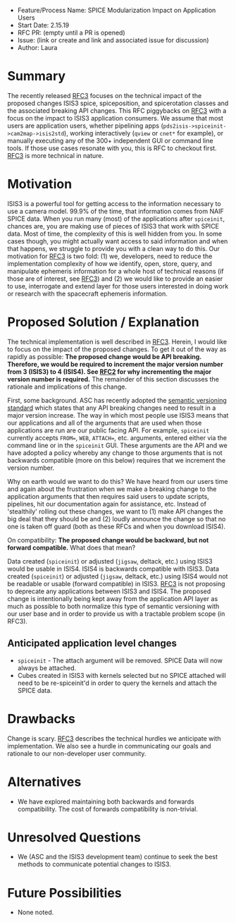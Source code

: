 - Feature/Process Name: SPICE Modularization Impact on Application Users
- Start Date: 2.15.19
- RFC PR: (empty until a PR is opened)
- Issue: (link or create and link and associated issue for discussion)
- Author: Laura

<!-- This is a comment block that is not visible. We provide some instructions in here. When submitting an RFC please copy this template into a new wiki page titled RFC#:Title, where the number is the next incrementing number. If you would like to submit an RFC, but are unable to edit the wiki, please open an issue and we will assist you in getting your RFC posted. Please fill in, to the largest extent possible, the template below describing your RFC. After that, be active on the associated issue and we can move the RFC through the process.-->

# Summary
The recently released [RFC3](https://github.com/USGS-Astrogeology/ISIS3/wiki/RFC-3:-Spice-Modularization) focuses on the technical impact of the proposed changes ISIS3 spice, spiceposition, and spicerotation classes and the associated breaking API changes. This RFC piggybacks on [RFC3](https://github.com/USGS-Astrogeology/ISIS3/wiki/RFC-3:-Spice-Modularization) with a focus on the impact to ISIS3 application consumers. We assume that most users are application users, whether pipelining apps (`pds2isis->spiceinit->cam2map->isis2std`), working interactively (`qview` or `cnet*` for example), or manually executing any of the 300+ independent GUI or command line tools. If those use cases resonate with you, this is RFC to checkout first. [RFC3](https://github.com/USGS-Astrogeology/ISIS3/wiki/RFC-3:-Spice-Modularization) is more technical in nature.

# Motivation
ISIS3 is a powerful tool for getting access to the information necessary to use a camera model. 99.9% of the time, that information comes from NAIF SPICE data. When you run many (most) of the applications after `spiceinit`, chances are, you are making use of pieces of ISIS3 that work with SPICE data. Most of time, the complexity of this  is well hidden from you. In some cases though, you might actually want access to said information and when that happens, we struggle to provide you with a clean way to do this. Our motivation for [RFC3](https://github.com/USGS-Astrogeology/ISIS3/wiki/RFC-3:-Spice-Modularization) is two fold: (1) we, developers, need to reduce the implementation complexity of how we identify, open, store, query, and manipulate ephemeris information for a whole host of technical reasons (if those are of interest, see [RFC3](https://github.com/USGS-Astrogeology/ISIS3/wiki/RFC-3:-Spice-Modularization)) and (2) we would like to provide an easier to use, interrogate and extend layer for those users interested in doing work or research with the spacecraft ephemeris information. 

# Proposed Solution / Explanation
The technical implementation is well described in [RFC3](https://github.com/USGS-Astrogeology/ISIS3/wiki/RFC-3:-Spice-Modularization). Herein, I would like to focus on the impact of the proposed changes. To get it out of the way as rapidly as possible: **The proposed change would be API breaking. Therefore, we would be required to increment the major version number from 3 (ISIS3) to 4 (ISIS4). See [RFC2](https://github.com/USGS-Astrogeology/ISIS3/wiki/RFC2:-Release-Process#versioning) for why incrementing the major version number is required.** The remainder of this section discusses the rationale and implications of this change.

First, some background. ASC has recently adopted the [semantic versioning standard](https://semver.org) which states that any API breaking changes need to result in a major version increase. The way in which most people use ISIS3 means that our applications and all of the arguments that are used when those applications are run are our public facing API. For example, `spiceinit` currently accepts `FROM=`, `WEB`, `ATTACH=`, etc. arguments, entered either via the command line or in the `spiceinit` GUI. These arguments are the API and we have adopted a policy whereby any change to those arguments that is not backwards compatible (more on this below) requires that we increment the version number.

Why on earth would we want to do this? We have heard from our users time and again about the frustration when we make a breaking change to the application arguments that then requires said users to update scripts, pipelines, hit our documentation again for assistance, etc. Instead of 'stealthily' rolling out these changes, we want to (1) make API changes the big deal that they should be and (2) loudly announce the change so that no one is taken off guard (both as these RFCs and when you download ISIS4).

On compatibility: **The proposed change would be backward, but not forward compatible.** What does that mean? 

Data created (`spiceinit`) or adjusted (`jigsaw`, deltack, etc.) using ISIS3 would be usable in ISIS4. ISIS4 is backwards compatible with ISIS3. Data created (`spiceinit`) or adjusted (`jigsaw`, deltack, etc.) using ISIS4 would not be readable or usable (forward compatible) in ISIS3. [RFC3](https://github.com/USGS-Astrogeology/ISIS3/wiki/RFC-3:-Spice-Modularization) is not proposing to deprecate any applications between ISIS3 and ISIS4. The proposed change is intentionally being kept away from the application API layer as much as possible to both normalize this type of semantic versioning with our user base and in order to provide us with a tractable problem scope (in RFC3).

## Anticipated application level changes
  - `spiceinit` - The attach argument will be removed. SPICE Data will now always be attached.
  - Cubes created in ISIS3 with kernels selected but no SPICE attached will need to be re-spiceinit'd in order to query the kernels and attach the SPICE data.

# Drawbacks
Change is scary. [RFC3](https://github.com/USGS-Astrogeology/ISIS3/wiki/RFC-3:-Spice-Modularization) describes the technical hurdles we anticipate with implementation. We also see a hurdle in communicating our goals and rationale to our non-developer user community. 

# Alternatives
  - We have explored maintaining both backwards and forwards compatibility. The cost of forwards compatibility is non-trivial.

# Unresolved Questions
  - We (ASC and the ISIS3 development team) continue to seek the best methods to communicate potential changes to ISIS3.

# Future Possibilities
  - None noted.